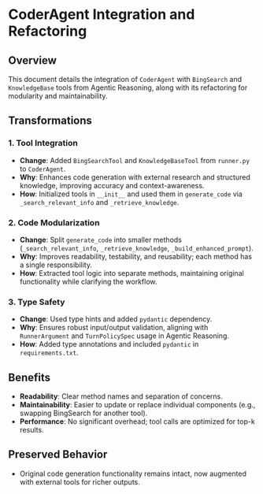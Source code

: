 # CoderAgent Integration and Refactoring

## Overview
This document details the integration of `CoderAgent` with `BingSearch` and `KnowledgeBase` tools from Agentic Reasoning, along with its refactoring for modularity and maintainability.

## Transformations

### 1. Tool Integration
- **Change**: Added `BingSearchTool` and `KnowledgeBaseTool` from `runner.py` to `CoderAgent`.
- **Why**: Enhances code generation with external research and structured knowledge, improving accuracy and context-awareness.
- **How**: Initialized tools in `__init__` and used them in `generate_code` via `_search_relevant_info` and `_retrieve_knowledge`.

### 2. Code Modularization
- **Change**: Split `generate_code` into smaller methods (`_search_relevant_info`, `_retrieve_knowledge`, `_build_enhanced_prompt`).
- **Why**: Improves readability, testability, and reusability; each method has a single responsibility.
- **How**: Extracted tool logic into separate methods, maintaining original functionality while clarifying the workflow.

### 3. Type Safety
- **Change**: Used type hints and added `pydantic` dependency.
- **Why**: Ensures robust input/output validation, aligning with `RunnerArgument` and `TurnPolicySpec` usage in Agentic Reasoning.
- **How**: Added type annotations and included `pydantic` in `requirements.txt`.

## Benefits
- **Readability**: Clear method names and separation of concerns.
- **Maintainability**: Easier to update or replace individual components (e.g., swapping BingSearch for another tool).
- **Performance**: No significant overhead; tool calls are optimized for top-k results.

## Preserved Behavior
- Original code generation functionality remains intact, now augmented with external tools for richer outputs.